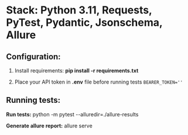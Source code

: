 # Stack: Python 3.11, Requests, PyTest, Pydantic, Jsonschema, Allure

## Configuration:
1. Install requirements: __pip install -r requirements.txt__

2. Place your API token in __.env__ file before running tests ```BEARER_TOKEN=''```

## Running tests:

**Run tests:** python -m pytest --alluredir=./allure-results

**Generate allure report:** allure serve